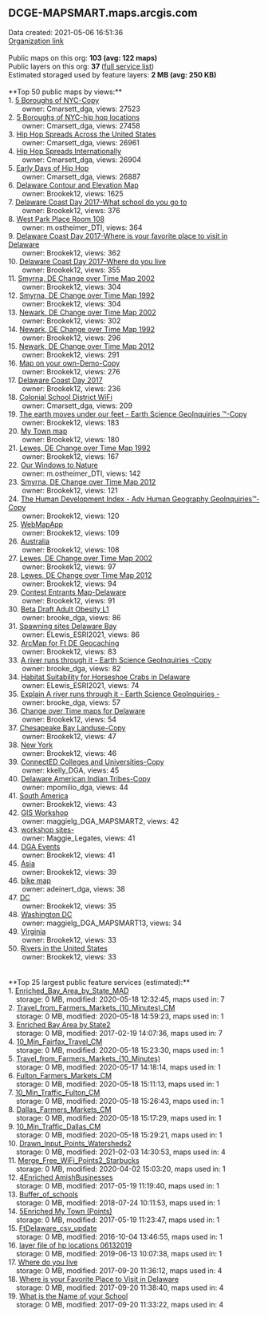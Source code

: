 <h2>DCGE-MAPSMART.maps.arcgis.com</h2> Data created: 2021-05-06 16:51:36 <br /><a target='new' href='https://DCGE-MAPSMART.maps.arcgis.com'>Organization link</a><br /><br />Public maps on this org: <b>103 (avg: 122 maps)</b><br />Public layers on this org: <b>37 </b>(<a target='new' href='https://services.arcgis.com/gm1GbQSc4GRsracn/ArcGIS/rest/services'>full service list</a>)<br />Estimated storaged used by feature layers: <b>2 MB (avg: 250 KB)</b><br /><br />**Top 50 public maps by views:**<br />  1. <a target='new' href='https://www.arcgis.com/home/item.html?id=a9f73d1b1a9340edac79b1cc9921465b'>5 Boroughs of NYC-Copy</a> <br />  &nbsp;&nbsp;&nbsp;&nbsp; &nbsp;&nbsp;owner: Cmarsett_dga, views: 27523<br />  2. <a target='new' href='https://www.arcgis.com/home/item.html?id=1debd82a02764aa8a108d115873144c7'>5 Boroughs of NYC-hip hop locations</a> <br />  &nbsp;&nbsp;&nbsp;&nbsp; &nbsp;&nbsp;owner: Cmarsett_dga, views: 27458<br />  3. <a target='new' href='https://www.arcgis.com/home/item.html?id=1f630b34d7774d2fa85ce029a8a60f1c'>Hip Hop Spreads Across the United States </a> <br />  &nbsp;&nbsp;&nbsp;&nbsp; &nbsp;&nbsp;owner: Cmarsett_dga, views: 26961<br />  4. <a target='new' href='https://www.arcgis.com/home/item.html?id=fe7e6acf8cc64dcdb6e48a14bbe15d49'>Hip Hop Spreads Internationally</a> <br />  &nbsp;&nbsp;&nbsp;&nbsp; &nbsp;&nbsp;owner: Cmarsett_dga, views: 26904<br />  5. <a target='new' href='https://www.arcgis.com/home/item.html?id=9e7352a6e41048899d46519bc7ff28ea'>Early Days of Hip Hop</a> <br />  &nbsp;&nbsp;&nbsp;&nbsp; &nbsp;&nbsp;owner: Cmarsett_dga, views: 26887<br />  6. <a target='new' href='https://www.arcgis.com/home/item.html?id=872b53dd31084971a40d99a94b4dc044'>Delaware Contour and Elevation Map</a> <br />  &nbsp;&nbsp;&nbsp;&nbsp; &nbsp;&nbsp;owner: Brookek12, views: 1625<br />  7. <a target='new' href='https://www.arcgis.com/home/item.html?id=dac2d065f03447ec9cb2fe36ed970c62'>Delaware Coast Day 2017-What school do you go to</a> <br />  &nbsp;&nbsp;&nbsp;&nbsp; &nbsp;&nbsp;owner: Brookek12, views: 376<br />  8. <a target='new' href='https://www.arcgis.com/home/item.html?id=9882ea5efadc4e65a9756a3ac724294e'>West Park Place Room 108</a> <br />  &nbsp;&nbsp;&nbsp;&nbsp; &nbsp;&nbsp;owner: m.ostheimer_DTI, views: 364<br />  9. <a target='new' href='https://www.arcgis.com/home/item.html?id=9bf56af9182a43e1a273f97630bd89ff'>Delaware Coast Day 2017-Where is your favorite place to visit in Delaware</a> <br />  &nbsp;&nbsp;&nbsp;&nbsp; &nbsp;&nbsp;owner: Brookek12, views: 362<br />  10. <a target='new' href='https://www.arcgis.com/home/item.html?id=1d9af6463fc8443cbc2591e702149119'>Delaware Coast Day 2017-Where do you live</a> <br />  &nbsp;&nbsp;&nbsp;&nbsp; &nbsp;&nbsp;owner: Brookek12, views: 355<br />  11. <a target='new' href='https://www.arcgis.com/home/item.html?id=992a2872692e4cc2907cd6bd2f982d09'>Smyrna, DE Change over Time Map 2002</a> <br />  &nbsp;&nbsp;&nbsp;&nbsp; &nbsp;&nbsp;owner: Brookek12, views: 304<br />  12. <a target='new' href='https://www.arcgis.com/home/item.html?id=9ca63750e7a84b2fbfc8ad3c95ddae6e'>Smyrna, DE Change over Time Map 1992</a> <br />  &nbsp;&nbsp;&nbsp;&nbsp; &nbsp;&nbsp;owner: Brookek12, views: 304<br />  13. <a target='new' href='https://www.arcgis.com/home/item.html?id=cd313a830b2240fa8e044045da957618'>Newark, DE Change over Time Map 2002</a> <br />  &nbsp;&nbsp;&nbsp;&nbsp; &nbsp;&nbsp;owner: Brookek12, views: 302<br />  14. <a target='new' href='https://www.arcgis.com/home/item.html?id=24e9c566f01944f7a0317f84d0be0f1b'>Newark, DE Change over Time Map 1992</a> <br />  &nbsp;&nbsp;&nbsp;&nbsp; &nbsp;&nbsp;owner: Brookek12, views: 296<br />  15. <a target='new' href='https://www.arcgis.com/home/item.html?id=4448caa03422438395dcb98b1b3d52b6'>Newark, DE Change over Time Map 2012</a> <br />  &nbsp;&nbsp;&nbsp;&nbsp; &nbsp;&nbsp;owner: Brookek12, views: 291<br />  16. <a target='new' href='https://www.arcgis.com/home/item.html?id=281d79f3741040b1bcb007c1f77d42f3'>Map on your own-Demo-Copy</a> <br />  &nbsp;&nbsp;&nbsp;&nbsp; &nbsp;&nbsp;owner: Brookek12, views: 276<br />  17. <a target='new' href='https://www.arcgis.com/home/item.html?id=bebca3b7e89840fa80774c2209b36445'>Delaware Coast Day 2017</a> <br />  &nbsp;&nbsp;&nbsp;&nbsp; &nbsp;&nbsp;owner: Brookek12, views: 236<br />  18. <a target='new' href='https://www.arcgis.com/home/item.html?id=c3e03f57637549128361e1a76ea56d70'>Colonial School District WiFi</a> <br />  &nbsp;&nbsp;&nbsp;&nbsp; &nbsp;&nbsp;owner: Cmarsett_dga, views: 209<br />  19. <a target='new' href='https://www.arcgis.com/home/item.html?id=f43bbe0c95ad4c718952d927d90c869e'>The earth moves under our feet - Earth Science GeoInquiries ™-Copy</a> <br />  &nbsp;&nbsp;&nbsp;&nbsp; &nbsp;&nbsp;owner: Brookek12, views: 183<br />  20. <a target='new' href='https://www.arcgis.com/home/item.html?id=96e4396d54d3444eae3fbf0d493fc1b5'>My Town map</a> <br />  &nbsp;&nbsp;&nbsp;&nbsp; &nbsp;&nbsp;owner: Brookek12, views: 180<br />  21. <a target='new' href='https://www.arcgis.com/home/item.html?id=a76e32b78f904a3587337e16398de1f5'>Lewes, DE Change over Time Map 1992</a> <br />  &nbsp;&nbsp;&nbsp;&nbsp; &nbsp;&nbsp;owner: Brookek12, views: 167<br />  22. <a target='new' href='https://www.arcgis.com/home/item.html?id=6ff2761cae1d4bb3ae1f75584e74cd4f'>Our Windows to Nature</a> <br />  &nbsp;&nbsp;&nbsp;&nbsp; &nbsp;&nbsp;owner: m.ostheimer_DTI, views: 142<br />  23. <a target='new' href='https://www.arcgis.com/home/item.html?id=09aace2f215c418ba266c5e7950f2ba3'>Smyrna, DE Change over Time Map 2012</a> <br />  &nbsp;&nbsp;&nbsp;&nbsp; &nbsp;&nbsp;owner: Brookek12, views: 121<br />  24. <a target='new' href='https://www.arcgis.com/home/item.html?id=fe838f9794fd4488840fdc1ce7e7d549'>The Human Development Index - Adv Human Geography GeoInquiries™-Copy</a> <br />  &nbsp;&nbsp;&nbsp;&nbsp; &nbsp;&nbsp;owner: Brookek12, views: 120<br />  25. <a target='new' href='https://www.arcgis.com/home/item.html?id=c976ca584c984e728a200dc8922f29b3'>WebMapApp</a> <br />  &nbsp;&nbsp;&nbsp;&nbsp; &nbsp;&nbsp;owner: Brookek12, views: 109<br />  26. <a target='new' href='https://www.arcgis.com/home/item.html?id=37172092d6a946bcb50fdb0acef6bc8b'>Australia</a> <br />  &nbsp;&nbsp;&nbsp;&nbsp; &nbsp;&nbsp;owner: Brookek12, views: 108<br />  27. <a target='new' href='https://www.arcgis.com/home/item.html?id=f059c95085384552a962ef5aaac5a82f'>Lewes, DE Change over Time Map 2002</a> <br />  &nbsp;&nbsp;&nbsp;&nbsp; &nbsp;&nbsp;owner: Brookek12, views: 97<br />  28. <a target='new' href='https://www.arcgis.com/home/item.html?id=05612af146db402293cfac6e6f0722c6'>Lewes, DE Change over Time Map 2012</a> <br />  &nbsp;&nbsp;&nbsp;&nbsp; &nbsp;&nbsp;owner: Brookek12, views: 94<br />  29. <a target='new' href='https://www.arcgis.com/home/item.html?id=07cfb47fc92b46be8aa8910a78be55c2'>Contest Entrants Map-Delaware</a> <br />  &nbsp;&nbsp;&nbsp;&nbsp; &nbsp;&nbsp;owner: Brookek12, views: 91<br />  30. <a target='new' href='https://www.arcgis.com/home/item.html?id=38282b3793c74fdc87d3f38cc27cb667'>Beta Draft Adult Obesity L1</a> <br />  &nbsp;&nbsp;&nbsp;&nbsp; &nbsp;&nbsp;owner: brooke_dga, views: 86<br />  31. <a target='new' href='https://www.arcgis.com/home/item.html?id=ff8b2943f3494ffc9060b8551475602c'>Spawning sites Delaware Bay</a> <br />  &nbsp;&nbsp;&nbsp;&nbsp; &nbsp;&nbsp;owner: ELewis_ESRI2021, views: 86<br />  32. <a target='new' href='https://www.arcgis.com/home/item.html?id=98316dbcc50544fbaa1b279ba797be9e'>ArcMap for Ft DE Geocaching</a> <br />  &nbsp;&nbsp;&nbsp;&nbsp; &nbsp;&nbsp;owner: Brookek12, views: 83<br />  33. <a target='new' href='https://www.arcgis.com/home/item.html?id=ef56704fe93c45adb6077a6f3524661a'>A river runs through it  - Earth Science GeoInquiries -Copy</a> <br />  &nbsp;&nbsp;&nbsp;&nbsp; &nbsp;&nbsp;owner: brooke_dga, views: 82<br />  34. <a target='new' href='https://www.arcgis.com/home/item.html?id=90a7d98e13ab4ea1afe8aee1b588b925'>Habitat Suitability for Horseshoe Crabs in Delaware</a> <br />  &nbsp;&nbsp;&nbsp;&nbsp; &nbsp;&nbsp;owner: ELewis_ESRI2021, views: 74<br />  35. <a target='new' href='https://www.arcgis.com/home/item.html?id=df7a62b046394070ac2ddfa6d218b6b0'>Explain A river runs through it  - Earth Science GeoInquiries -</a> <br />  &nbsp;&nbsp;&nbsp;&nbsp; &nbsp;&nbsp;owner: brooke_dga, views: 57<br />  36. <a target='new' href='https://www.arcgis.com/home/item.html?id=81933fd27a5c49ba83cd05fdfb834806'>Change over Time maps for Delaware</a> <br />  &nbsp;&nbsp;&nbsp;&nbsp; &nbsp;&nbsp;owner: Brookek12, views: 54<br />  37. <a target='new' href='https://www.arcgis.com/home/item.html?id=9cc5df78532345229f77c763c241f74b'>Chesapeake Bay Landuse-Copy</a> <br />  &nbsp;&nbsp;&nbsp;&nbsp; &nbsp;&nbsp;owner: Brookek12, views: 47<br />  38. <a target='new' href='https://www.arcgis.com/home/item.html?id=ffe3f5525edb4c918542e1c57482d4bd'>New York</a> <br />  &nbsp;&nbsp;&nbsp;&nbsp; &nbsp;&nbsp;owner: Brookek12, views: 46<br />  39. <a target='new' href='https://www.arcgis.com/home/item.html?id=f5b2acf3ccc24cf4bff7545e36254575'>ConnectED Colleges and Universities-Copy</a> <br />  &nbsp;&nbsp;&nbsp;&nbsp; &nbsp;&nbsp;owner: kkelly_DGA, views: 45<br />  40. <a target='new' href='https://www.arcgis.com/home/item.html?id=f854f7b534564bc8b71e00f584505c94'>Delaware American Indian Tribes-Copy</a> <br />  &nbsp;&nbsp;&nbsp;&nbsp; &nbsp;&nbsp;owner: mpomilio_dga, views: 44<br />  41. <a target='new' href='https://www.arcgis.com/home/item.html?id=e91f0e62e7724bf8b0e89f8283bd522a'>South America</a> <br />  &nbsp;&nbsp;&nbsp;&nbsp; &nbsp;&nbsp;owner: Brookek12, views: 43<br />  42. <a target='new' href='https://www.arcgis.com/home/item.html?id=f72ed17d3ddc4decbd5cdf72c88ed717'>GIS Workshop</a> <br />  &nbsp;&nbsp;&nbsp;&nbsp; &nbsp;&nbsp;owner: maggielg_DGA_MAPSMART2, views: 42<br />  43. <a target='new' href='https://www.arcgis.com/home/item.html?id=6a2a5e8f028b4cd8941ebe0fd2932f9c'>workshop sites-</a> <br />  &nbsp;&nbsp;&nbsp;&nbsp; &nbsp;&nbsp;owner: Maggie_Legates, views: 41<br />  44. <a target='new' href='https://www.arcgis.com/home/item.html?id=f0285d9a997142b4971068d5aeb18287'>DGA Events </a> <br />  &nbsp;&nbsp;&nbsp;&nbsp; &nbsp;&nbsp;owner: Brookek12, views: 41<br />  45. <a target='new' href='https://www.arcgis.com/home/item.html?id=974b1323bfa1426d937ba1122cce7ce1'>Asia</a> <br />  &nbsp;&nbsp;&nbsp;&nbsp; &nbsp;&nbsp;owner: Brookek12, views: 39<br />  46. <a target='new' href='https://www.arcgis.com/home/item.html?id=74146fff799d4da39d399efe26f2dcf6'>bike map</a> <br />  &nbsp;&nbsp;&nbsp;&nbsp; &nbsp;&nbsp;owner: adeinert_dga, views: 38<br />  47. <a target='new' href='https://www.arcgis.com/home/item.html?id=2c5a26091d6948a2a5046b560c458089'>DC</a> <br />  &nbsp;&nbsp;&nbsp;&nbsp; &nbsp;&nbsp;owner: Brookek12, views: 35<br />  48. <a target='new' href='https://www.arcgis.com/home/item.html?id=b245fc52ce5940e3881063ce7fd02fe6'>Washington DC </a> <br />  &nbsp;&nbsp;&nbsp;&nbsp; &nbsp;&nbsp;owner: maggielg_DGA_MAPSMART13, views: 34<br />  49. <a target='new' href='https://www.arcgis.com/home/item.html?id=f7e0e03eba87466fb7339064ee904b31'>Virginia</a> <br />  &nbsp;&nbsp;&nbsp;&nbsp; &nbsp;&nbsp;owner: Brookek12, views: 33<br />  50. <a target='new' href='https://www.arcgis.com/home/item.html?id=a5add2655e694ce69edfd56934e64fd3'>Rivers in the United States</a> <br />  &nbsp;&nbsp;&nbsp;&nbsp; &nbsp;&nbsp;owner: Brookek12, views: 33<br /><br /><br />**Top 25 largest public feature services (estimated):**<br /> 1. <a target='new' href='https://www.arcgis.com/home/item.html?id=2ec1c72e8f2743289a3b44450bf68d66'>Enriched_Bay_Area_by_State_MAD</a><br /> &nbsp;&nbsp;&nbsp;&nbsp;storage: 0 MB, modified: 2020-05-18 12:32:45, maps used in: 7<br /> 2. <a target='new' href='https://www.arcgis.com/home/item.html?id=1f5001a5a73b4d229af92cd974ff169a'>Travel_from_Farmers_Markets_(10_Minutes)_CM</a><br /> &nbsp;&nbsp;&nbsp;&nbsp;storage: 0 MB, modified: 2020-05-18 14:59:23, maps used in: 1<br /> 3. <a target='new' href='https://www.arcgis.com/home/item.html?id=de887188890846c98996d208bb6970a1'>Enriched Bay Area by State2</a><br /> &nbsp;&nbsp;&nbsp;&nbsp;storage: 0 MB, modified: 2017-02-19 14:07:36, maps used in: 7<br /> 4. <a target='new' href='https://www.arcgis.com/home/item.html?id=5087ea51653746649e0a946682fb3a57'>10_Min_Fairfax_Travel_CM</a><br /> &nbsp;&nbsp;&nbsp;&nbsp;storage: 0 MB, modified: 2020-05-18 15:23:30, maps used in: 1<br /> 5. <a target='new' href='https://www.arcgis.com/home/item.html?id=41b8e1666c454ed8a3edab3dcadc94bd'>Travel_from_Farmers_Markets_(10_Minutes)</a><br /> &nbsp;&nbsp;&nbsp;&nbsp;storage: 0 MB, modified: 2020-05-17 14:18:14, maps used in: 1<br /> 6. <a target='new' href='https://www.arcgis.com/home/item.html?id=624f5217c1d4442b9e064296e12ffc0f'>Fulton_Farmers_Markets_CM</a><br /> &nbsp;&nbsp;&nbsp;&nbsp;storage: 0 MB, modified: 2020-05-18 15:11:13, maps used in: 1<br /> 7. <a target='new' href='https://www.arcgis.com/home/item.html?id=c6f64d97e3044d48832839f1e4091dd8'>10_Min_Traffic_Fulton_CM</a><br /> &nbsp;&nbsp;&nbsp;&nbsp;storage: 0 MB, modified: 2020-05-18 15:26:43, maps used in: 1<br /> 8. <a target='new' href='https://www.arcgis.com/home/item.html?id=513efa29f9034a1b9c30000761a0cd39'>Dallas_Farmers_Markets_CM</a><br /> &nbsp;&nbsp;&nbsp;&nbsp;storage: 0 MB, modified: 2020-05-18 15:17:29, maps used in: 1<br /> 9. <a target='new' href='https://www.arcgis.com/home/item.html?id=f27b5a3071bb45e1a1aff13c105460c1'>10_Min_Traffic_Dallas_CM</a><br /> &nbsp;&nbsp;&nbsp;&nbsp;storage: 0 MB, modified: 2020-05-18 15:29:21, maps used in: 1<br /> 10. <a target='new' href='https://www.arcgis.com/home/item.html?id=1472517496eb4fec8e4d11da1043498c'>Drawn_Input_Points_Watersheds2</a><br /> &nbsp;&nbsp;&nbsp;&nbsp;storage: 0 MB, modified: 2021-02-03 14:30:53, maps used in: 4<br /> 11. <a target='new' href='https://www.arcgis.com/home/item.html?id=c7a9d0abe5f24e4fa3c45604ee34b4ee'>Merge_Free_WiFi_Points2_Starbucks</a><br /> &nbsp;&nbsp;&nbsp;&nbsp;storage: 0 MB, modified: 2020-04-02 15:03:20, maps used in: 1<br /> 12. <a target='new' href='https://www.arcgis.com/home/item.html?id=ee78dba4125742c78e8b4b98d6783694'>4Enriched AmishBusinesses</a><br /> &nbsp;&nbsp;&nbsp;&nbsp;storage: 0 MB, modified: 2017-05-19 11:19:40, maps used in: 1<br /> 13. <a target='new' href='https://www.arcgis.com/home/item.html?id=e7a0bbe1536d46c1a6f388b7c69e08ab'>Buffer_of_schools</a><br /> &nbsp;&nbsp;&nbsp;&nbsp;storage: 0 MB, modified: 2018-07-24 10:11:53, maps used in: 1<br /> 14. <a target='new' href='https://www.arcgis.com/home/item.html?id=6638f0be24fc48f2a41800022f734587'>5Enriched My Town (Points)</a><br /> &nbsp;&nbsp;&nbsp;&nbsp;storage: 0 MB, modified: 2017-05-19 11:23:47, maps used in: 1<br /> 15. <a target='new' href='https://www.arcgis.com/home/item.html?id=1855d130614c435c9064c53d7ff8c06d'>FtDelaware_csv_update</a><br /> &nbsp;&nbsp;&nbsp;&nbsp;storage: 0 MB, modified: 2016-10-04 13:46:55, maps used in: 1<br /> 16. <a target='new' href='https://www.arcgis.com/home/item.html?id=737434e479b94cbfa7a4412cc290942f'>layer file of hp locations 06132019</a><br /> &nbsp;&nbsp;&nbsp;&nbsp;storage: 0 MB, modified: 2019-06-13 10:07:38, maps used in: 1<br /> 17. <a target='new' href='https://www.arcgis.com/home/item.html?id=1638b2896efe4e729b725b5acad7ed7d'>Where do you live</a><br /> &nbsp;&nbsp;&nbsp;&nbsp;storage: 0 MB, modified: 2017-09-20 11:36:12, maps used in: 4<br /> 18. <a target='new' href='https://www.arcgis.com/home/item.html?id=5658bd2280b14852a631dfc891ae4fca'>Where is your Favorite Place to Visit in Delaware</a><br /> &nbsp;&nbsp;&nbsp;&nbsp;storage: 0 MB, modified: 2017-09-20 11:38:40, maps used in: 4<br /> 19. <a target='new' href='https://www.arcgis.com/home/item.html?id=c50a129ad56741429a95a597c6edd7dc'>What is the Name of your School</a><br /> &nbsp;&nbsp;&nbsp;&nbsp;storage: 0 MB, modified: 2017-09-20 11:33:22, maps used in: 4<br />